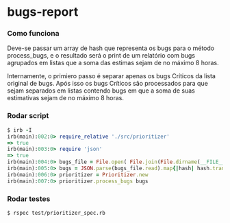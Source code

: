 # bugs-report

### Como funciona

Deve-se passar um array de hash que representa os bugs para o método process_bugs, e o resultado será o print de um relatório com bugs agrupados em listas que a soma das estimas sejam de no máximo 8 horas.

Internamente, o primiero passo é separar apenas os bugs Críticos da lista original de bugs. Após isso os bugs Críticos são processados para que sejam separados em listas contendo bugs em que a soma de suas estimativas sejam de no máximo 8 horas.

### Rodar script
```ruby
$ irb -I
irb(main):002:0> require_relative './src/prioritizer'
=> true
irb(main):003:0> require 'json'
=> true
irb(main):004:0> bugs_file = File.open( File.join(File.dirname(__FILE__), './test/bugs.json'), 'r+' )
irb(main):005:0> bugs = JSON.parse(bugs_file.read).map{|hash| hash.transform_keys(&:to_sym) }
irb(main):006:0> prioritizer = Prioritizer.new
irb(main):007:0> prioritizer.process_bugs bugs
```

### Rodar testes
```bash
$ rspec test/prioritizer_spec.rb
```